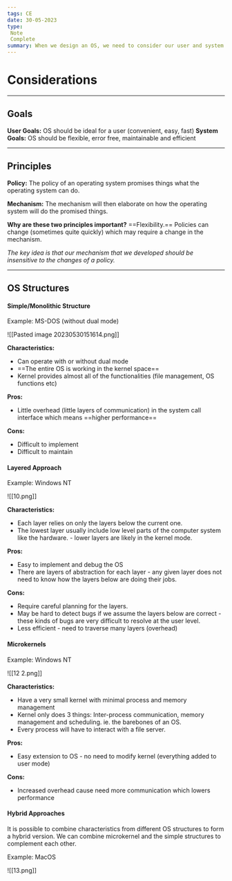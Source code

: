 ```yaml
---
tags: CE
date: 30-05-2023
type: 
 Note
 Complete
summary: When we design an OS, we need to consider our user and system goals, followed by the principles and the structure.
---
```

# Considerations

---
## Goals

**User Goals:** OS should be ideal for a user (convenient, easy, fast)
**System Goals:** OS should be flexible, error free, maintainable and efficient

---
## Principles

**Policy:** The policy of an operating system promises things what the operating system can do.

**Mechanism:** The mechanism will then elaborate on how the operating system will do the promised things.

**Why are these two principles important?**
==Flexibility.== Policies can change (sometimes quite quickly) which may require a change in the mechanism. 

*The key idea is that our mechanism that we developed should be insensitive to the changes of a policy.*

---
## OS Structures

#### Simple/Monolithic Structure

Example: MS-DOS (without dual mode)

![[Pasted image 20230530151614.png]]

**Characteristics:**
- Can operate with or without dual mode
- ==The entire OS is working in the kernel space==
- Kernel provides almost all of the functionalities (file management, OS functions etc)

**Pros:**
- Little overhead (little layers of communication) in the system call interface which means ==higher performance==

**Cons:**
- Difficult to implement
- Difficult to maintain


#### Layered Approach

Example: Windows NT

![[10.png]]

**Characteristics:**
- Each layer relies on only the layers below the current one.
- The lowest layer usually include low level parts of the computer system like the hardware. - lower layers are likely in the kernel mode.

**Pros:**
- Easy to implement and debug the OS
- There are layers of abstraction for each layer - any given layer does not need to know how the layers below are doing their jobs.

**Cons:**
- Require careful planning for the layers.
- May be hard to detect bugs if we assume the layers below are correct - these kinds of bugs are very difficult to resolve at the user level.
- Less efficient - need to traverse many layers (overhead)


#### Microkernels

Example: Windows NT

![[12 2.png]]

**Characteristics:**
- Have a very small kernel with minimal process and memory management
- Kernel only does 3 things: Inter-process communication, memory management and scheduling. ie. the barebones of an OS.
- Every process will have to interact with a file server.

**Pros:**
- Easy extension to OS - no need to modify kernel (everything added to user mode)

**Cons:**
- Increased overhead cause need more communication which lowers performance


#### Hybrid Approaches

It is possible to combine characteristics from different OS structures to form a hybrid version. We can combine microkernel and the simple structures to complement each other.

Example: MacOS

![[13.png]]


